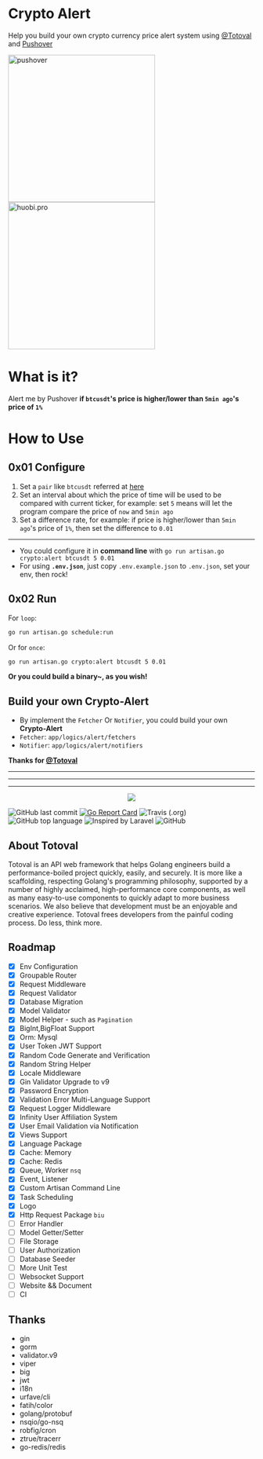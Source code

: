 # Crypto Alert
Help you build your own crypto currency price alert system using [@Totoval](https://github.com/totoval/totoval) and [Pushover](https://pushover.net)

<img src="https://raw.githubusercontent.com/totoval/crypto-alert/master/readme_assets/WechatIMG539.jpeg" alt="pushover" width="300" /> <img src="https://raw.githubusercontent.com/totoval/crypto-alert/master/readme_assets/WechatIMG538.jpeg" alt="huobi.pro" width="300" />

# What is it?
Alert me by Pushover **if `btcusdt`'s price is higher/lower than `5min ago`'s price of `1%`**

# How to Use
## 0x01 Configure
1. Set a `pair` like `btcusdt` referred at [here](https://huobiapi.github.io/docs/spot/v1/cn/#0e505d18dc)
2. Set an interval about which the price of time will be used to be compared with current ticker, for example: 
    set `5` means will let the program compare the price of `now` and `5min ago`
3. Set a difference rate, for example: if price is higher/lower than `5min ago`'s price of `1%`, then set the difference to `0.01` 

---

* You could configure it in **command line** with `go run artisan.go crypto:alert btcusdt 5 0.01`  
* For using **`.env.json`**, just copy `.env.example.json` to `.env.json`, set your env, then rock!

## 0x02 Run
For `loop`:
```bash
go run artisan.go schedule:run
```
Or for `once`:
```bash
go run artisan.go crypto:alert btcusdt 5 0.01
```

**Or you could build a binary~, as you wish!**   

## Build your own Crypto-Alert
* By implement the `Fetcher` Or `Notifier`, you could build your own **Crypto-Alert**
* `Fetcher`: `app/logics/alert/fetchers`
* `Notifier`: `app/logics/alert/notifiers`

**Thanks for [@Totoval](https://github.com/totoval/totoval)**

---
---
---

<p align="center"><img src="https://raw.githubusercontent.com/totoval/art/master/repo_use/logo-with-words-landscape.png?s=200&v=4"></p>

![GitHub last commit](https://img.shields.io/github/last-commit/totoval/totoval.svg)
[![Go Report Card](https://goreportcard.com/badge/github.com/totoval/totoval)](https://goreportcard.com/report/github.com/totoval/totoval)
![Travis (.org)](https://img.shields.io/travis/totoval/totoval.svg)
![GitHub top language](https://img.shields.io/github/languages/top/totoval/totoval.svg)
![Inspired by Laravel](https://img.shields.io/badge/Inspired%20by-Laravel-red.svg)
![GitHub](https://img.shields.io/github/license/totoval/totoval.svg)

## About Totoval
Totoval is an API web framework that helps Golang engineers build a performance-boiled project quickly, easily, and securely. It is more like a scaffolding, respecting Golang's programming philosophy, supported by a number of highly acclaimed, high-performance core components, as well as many easy-to-use components to quickly adapt to more business scenarios. We also believe that development must be an enjoyable and creative experience. Totoval frees developers from the painful coding process. Do less, think more.



## Roadmap
- [x] Env Configuration
- [x] Groupable Router
- [x] Request Middleware
- [x] Request Validator
- [x] Database Migration
- [x] Model Validator
- [x] Model Helper - such as `Pagination`
- [x] BigInt,BigFloat Support
- [x] Orm: Mysql
- [x] User Token JWT Support
- [x] Random Code Generate and Verification
- [x] Random String Helper
- [x] Locale Middleware
- [x] Gin Validator Upgrade to v9
- [x] Password Encryption
- [x] Validation Error Multi-Language Support
- [x] Request Logger Middleware
- [x] Infinity User Affiliation System
- [x] User Email Validation via Notification
- [x] Views Support
- [x] Language Package
- [x] Cache: Memory
- [x] Cache: Redis
- [x] Queue, Worker `nsq`
- [x] Event, Listener
- [x] Custom Artisan Command Line
- [x] Task Scheduling
- [x] Logo
- [x] Http Request Package `biu`
- [ ] Error Handler
- [ ] Model Getter/Setter
- [ ] File Storage
- [ ] User Authorization
- [ ] Database Seeder
- [ ] More Unit Test
- [ ] Websocket Support
- [ ] Website && Document
- [ ] CI

## Thanks
* gin
* gorm
* validator.v9
* viper
* big
* jwt
* i18n
* urfave/cli
* fatih/color
* golang/protobuf
* nsqio/go-nsq
* robfig/cron
* ztrue/tracerr
* go-redis/redis
